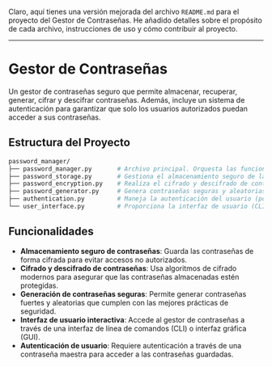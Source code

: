 Claro, aquí tienes una versión mejorada del archivo `README.md` para el proyecto del Gestor de Contraseñas. He añadido detalles sobre el propósito de cada archivo, instrucciones de uso y cómo contribuir al proyecto.

---

# Gestor de Contraseñas

Un gestor de contraseñas seguro que permite almacenar, recuperar, generar, cifrar y descifrar contraseñas. Además, incluye un sistema de autenticación para garantizar que solo los usuarios autorizados puedan acceder a sus contraseñas.

## Estructura del Proyecto

```bash
password_manager/
├── password_manager.py       # Archivo principal. Orquesta las funciones de la aplicación.
├── password_storage.py       # Gestiona el almacenamiento seguro de las contraseñas (almacén en archivo o base de datos).
├── password_encryption.py    # Realiza el cifrado y descifrado de contraseñas para asegurar su privacidad.
├── password_generator.py     # Genera contraseñas seguras y aleatorias.
├── authentication.py         # Maneja la autenticación del usuario (por ejemplo, mediante una contraseña maestra).
└── user_interface.py         # Proporciona la interfaz de usuario (CLI o GUI) para interactuar con el gestor.
```

## Funcionalidades

- **Almacenamiento seguro de contraseñas**: Guarda las contraseñas de forma cifrada para evitar accesos no autorizados.
- **Cifrado y descifrado de contraseñas**: Usa algoritmos de cifrado modernos para asegurar que las contraseñas almacenadas estén protegidas.
- **Generación de contraseñas seguras**: Permite generar contraseñas fuertes y aleatorias que cumplen con las mejores prácticas de seguridad.
- **Interfaz de usuario interactiva**: Accede al gestor de contraseñas a través de una interfaz de línea de comandos (CLI) o interfaz gráfica (GUI).
- **Autenticación de usuario**: Requiere autenticación a través de una contraseña maestra para acceder a las contraseñas guardadas.


